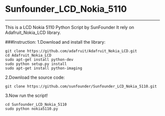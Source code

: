 # Sunfounder_LCD_Nokia_5110
----------
This is a LCD Nokia 5110 Python Script by SunFounder
It rely on Adafruit_Nokia_LCD library.

###Instruction:
1.Download and install the library:

    git clone https://github.com/adafruit/Adafruit_Nokia_LCD.git
    cd Adafruit_Nokia_LCD
    sudo apt-get install python-dev
    sudo python setup.py install
    sudo apt-get install python-imaging

2.Download the source code:

    git clone https://github.com/sunfounder/Sunfounder_LCD_Nokia_5110.git
    
3.Now run the script!

    cd Sunfounder_LCD_Nokia_5110
    sudo python nokia5110.py
